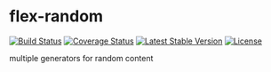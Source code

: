 flex-random
===========

[![Build Status](https://travis-ci.org/elnebuloso/flex-random.svg?branch=master)](https://travis-ci.org/elnebuloso/flex-random)
[![Coverage Status](https://img.shields.io/coveralls/elnebuloso/flex-random.svg)](https://coveralls.io/r/elnebuloso/flex-random)
[![Latest Stable Version](https://poser.pugx.org/elnebuloso/flex-random/v/stable.svg)](https://packagist.org/packages/elnebuloso/flex-random)
[![License](https://poser.pugx.org/elnebuloso/flex-random/license.svg)](https://packagist.org/packages/elnebuloso/flex-random)

multiple generators for random content
